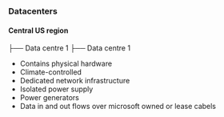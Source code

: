 ### Datacenters

#### Central US region

├── Data centre 1
├── Data centre 1

- Contains physical hardware
- Climate-controlled
- Dedicated network infrastructure
- Isolated power supply
- Power generators
- Data in and out flows over microsoft owned or lease cabels
